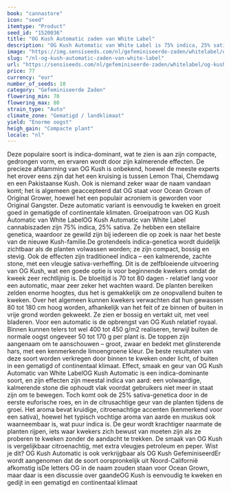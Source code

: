 ```yaml
---
book: "cannastore"
icon: "seed"
itemtype: "Product"
seed_id: "1520036"
title: "OG Kush Automatic zaden van White Label"
description: "OG Kush Automatic van White Label is 75% indica, 25% sativa; compacte en makkelijk te kweken planten met citrusvruchtengeur en een ontspannende high."
image: "https://img.sensiseeds.com/nl/gefeminiseerde-zaden/whitelabel/og-kush-automatic-image.png"
slug: "/nl-og-kush-automatic-zaden-van-white-label"
url: "https://sensiseeds.com/nl/gefeminiseerde-zaden/whitelabel/og-kush-automatic?a_aid=cannastore"
price: 77
currency: "eur"
number_of_seeds: 10
category: "Gefeminiseerde Zaden"
flowering_min: 70
flowering_max: 80
strain_type: "Auto"
climate_zone: "Gematigd / landklimaat"
yield: "Enorme oogst"
heigh_gain: "Compacte plant"
locale: "nl"
---
```

Deze populaire soort is indica-dominant, wat te zien is aan zijn compacte, gedrongen vorm, en ervaren wordt door zijn kalmerende effecten. De precieze afstamming van OG Kush is onbekend, hoewel de meeste experts het erover eens zijn dat het een kruising is tussen Lemon Thai, Chemdawg en een Pakistaanse Kush. Ook is niemand zeker waar de naam vandaan komt; het is algemeen geaccepteerd dat OG staat voor Ocean Grown of Original Grower, hoewel het een populair acroniem is geworden voor Original Gangster. Deze automatic variant is eenvoudig te kweken en groeit goed in gematigde of continentale klimaten. Groeipatroon van OG Kush Automatic van White LabelOG Kush Automatic van White Label cannabiszaden zijn 75% indica, 25% sativa. Ze hebben een stellaire genetica, waardoor ze gewild zijn bij iedereen die op zoek is naar het beste van de nieuwe Kush-familie.De grotendeels indica-genetica wordt duidelijk zichtbaar als de planten volwassen worden; ze zijn compact, bossig en stevig. Ook de effecten zijn traditioneel indica – een kalmerende, zachte stone, met een vleugje sativa-verheffing. Dit is de zelfbloeiende uitvoering van OG Kush, wat een goede optie is voor beginnende kwekers omdat de kweek zeer rechtlijnig is. De bloeitijd is 70 tot 80 dagen - relatief lang voor een automatic, maar zeer zeker het wachten waard. De planten bereiken zelden enorme hoogtes, dus het is gemakkelijk om ze onopvallend buiten te kweken. Over het algemeen kunnen kwekers verwachten dat hun gewassen 80 tot 180 cm hoog worden, afhankelijk van het feit of ze binnen of buiten in vrije grond worden gekweekt. Ze zien er bossig en vertakt uit, met veel bladeren. Voor een automatic is de opbrengst van OG Kush relatief royaal. Binnen kunnen telers tot wel 400 tot 450 g/m2 realiseren, terwijl buiten de normale oogst ongeveer 50 tot 170 g per plant is. De toppen zijn aangenaam om te aanschouwen – groot, zwaar en bedekt met glinsterende hars, met een kenmerkende limoengroene kleur. De beste resultaten van deze soort worden verkregen door binnen te kweken onder licht, of buiten in een gematigd of continentaal klimaat. Effect, smaak en geur van OG Kush Automatic van White LabelOG Kush Automatic is een indica-dominante soort, en zijn effecten zijn meestal indica van aard: een volwaardige, kalmerende stone die ophoudt vlak voordat gebruikers niet meer in staat zijn om te bewegen. Toch komt ook de 25% sativa-genetica door in de eerste euforische roes, en in de citrusachtige geur van de planten tijdens de groei. Het aroma bevat kruidige, citroenachtige accenten (kenmerkend voor een sativa), hoewel het typisch vochtige aroma van aarde en muskus ook waarneembaar is, wat puur indica is. De geur wordt krachtiger naarmate de planten rijpen, iets waar kwekers zich bewust van moeten zijn als ze proberen te kweken zonder de aandacht te trekken. De smaak van OG Kush is vergelijkbaar citroenachtig, met extra vleugjes petroleum en peper. Wist je dit? OG Kush Automatic is ook verkrijgbaar als OG Kush GefeminiseerdEr wordt aangenomen dat de soort oorspronkelijk uit Noord-Californië afkomstig isDe letters OG in de naam zouden staan voor Ocean Grown, maar daar is een discussie over gaandeOG Kush is eenvoudig te kweken en gedijt in een gematigd en continentaal klimaat
